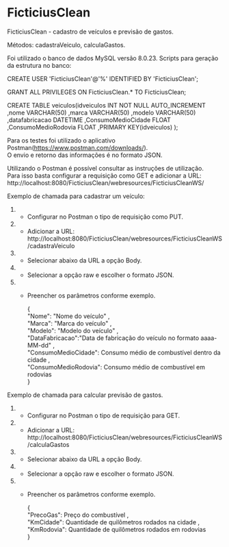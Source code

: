# FicticiusClean

FicticiusClean - cadastro de veículos e previsão de gastos.

Métodos: cadastraVeiculo, calculaGastos.

Foi utilizado o banco de dados MySQL versão 8.0.23.
Scripts para geração da estrutura no banco:

  CREATE USER 'FicticiusClean'@'%' IDENTIFIED BY 'FicticiusClean';

  GRANT ALL PRIVILEGES ON FicticiusClean.* TO FicticiusClean;

  CREATE TABLE veiculos(idveiculos INT NOT NULL AUTO_INCREMENT
    ,nome VARCHAR(50)
      ,marca VARCHAR(50)
      ,modelo VARCHAR(50)
      ,datafabricacao DATETIME
      ,ConsumoMedioCidade FLOAT
      ,ConsumoMedioRodovia FLOAT
      ,PRIMARY KEY(idveiculos)
  );

Para os testes foi utilizado o aplicativo Postman(https://www.postman.com/downloads/).    
O envio e retorno das informações é no formato JSON.

Utilizando o Postman é possível consultar as instruções de utilização.    
Para isso basta configurar a requisição como GET e adicionar a URL: http://localhost:8080/FicticiusClean/webresources/FicticiusCleanWS/

Exemplo de chamada para cadastrar um veículo:
  1) - Configurar no Postman o tipo de requisição como PUT.
  2) - Adicionar a URL: http://localhost:8080/FicticiusClean/webresources/FicticiusCleanWS/cadastraVeiculo
  3) - Selecionar abaixo da URL a opção Body.
  4) - Selecionar a opção raw e escolher o formato JSON.
  5) - Preencher os parâmetros conforme exemplo.
  
        {                                      
        "Nome": "Nome do veículo" <!-- String -->,        
        "Marca": "Marca do veículo" <!-- String -->,        
        "Modelo": "Modelo do veículo" <!-- String -->,        
        "DataFabricacao":"Data de fabricação do veículo no formato aaaa-MM-dd" <!-- Date -->,        
        "ConsumoMedioCidade": Consumo médio de combustível dentro da cidade <!-- float -->,        
        "ConsumoMedioRodovia": Consumo médio de combustível em rodovias <!-- float -->  
      }
      
      
Exemplo de chamada para calcular previsão de gastos.
  1) - Configurar no Postman o tipo de requisição para GET.
  2) - Adicionar a URL: http://localhost:8080/FicticiusClean/webresources/FicticiusCleanWS/calculaGastos
  3) - Selecionar abaixo da URL a opção Body.
  4) - Selecionar a opção raw e escolher o formato JSON.
  5) - Preencher os parâmetros conforme exemplo.  
        
        {         
          "PrecoGas": Preço do combustível <!-- float -->,          
          "KmCidade": Quantidade de quilômetros rodados na cidade <!-- float -->,           
          "KmRodovia": Quantidade de quilômetros rodados em rodovias <!-- float -->           
      }
      
